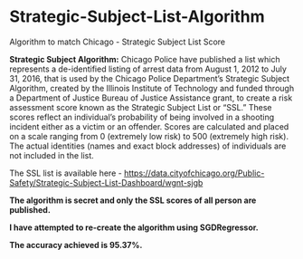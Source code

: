 # Strategic-Subject-List-Algorithm
Algorithm to match Chicago - Strategic Subject List Score

**Strategic Subject Algorithm:**
Chicago Police have published a list which represents a de-identified listing of arrest data from August 1, 2012 to July 31, 2016, that is used by the Chicago Police Department’s Strategic Subject Algorithm, created by the Illinois Institute of Technology and funded through a Department of Justice Bureau of Justice Assistance grant, to create a risk assessment score known as the Strategic Subject List or “SSL.” These scores reflect an individual’s probability of being involved in a shooting incident either as a victim or an offender. Scores are calculated and placed on a scale ranging from 0 (extremely low risk) to 500 (extremely high risk).
The actual identities (names and exact block addresses) of individuals are not included in the list.

The SSL list is available here - https://data.cityofchicago.org/Public-Safety/Strategic-Subject-List-Dashboard/wgnt-sjgb

**The algorithm is secret and only the SSL scores of all person are published.**

**I have attempted to re-create the algorithm using SGDRegressor.**

**The accuracy achieved is 95.37%.**

